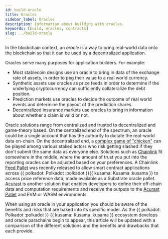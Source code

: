 ```yaml
---
id: build-oracle
title: Oracles
sidebar_label: Oracles
description: Information about building with oracles.
keywords: [build, oracles, contracts]
slug: ../build-oracle
---
```


In the blockchain context, an _oracle_ is a way to bring real-world data onto the blockchain so that
it can be used by a decentralized application.

Oracles serve many purposes for application builders. For example:

- Most stablecoin designs use an oracle to bring in data of the exchange rate of assets, in order to
  peg their value to a real world currency.
- Synthetic assets use oracles as price feeds in order to determine if the underlying cryptocurrency
  can sufficiently collateralize the debt position.
- Prediction markets use oracles to decide the outcome of real world events and determine the payout
  of the prediction shares.
- Decentralized insurance markets use oracles to bring in information about whether a claim is valid
  or not.

Oracle solutions range from centralized and trusted to decentralized and game-theory based. On the
centralized end of the spectrum, an oracle could be a single account that has the authority to
dictate the real-world data on-chain. On the decentralized end, a
[complex game of "chicken"](https://blog.ethereum.org/2014/03/28/schellingcoin-a-minimal-trust-universal-data-feed/)
can be played among various staked actors who risk getting slashed if they don't submit the same
data as everyone else. Solutions such as
[Chainlink](https://polkadot.network/chainlink-reaches-milestone-with-polkadot/) fit somewhere in
the middle, where the amount of trust you put into the reporting oracles can be adjusted based on
your preferences. A Chainlink
[Feed Pallet](https://github.com/smartcontractkit/chainlink-polkadot/blob/master/pallet-chainlink-feed/README.md)
was recently released to allow smart contract applications across \{\{ polkadot: Polkadot :polkadot
}}\{\{ kusama: Kusama :kusama }} to access price reference data, made available as a Substrate
oracle pallet. [Acurast](https://acurast.com/) is another solution that enables developers to define
their off-chain data and computation requirements and receive the outputs to the
[Acurast Pallet](https://docs.acurast.com/integrations/substrate) and EVM or WASM environments.

When using an oracle in your application you should be aware of the benefits and risks that are
baked into its specific model. As the \{\{ polkadot: Polkadot :polkadot }} \{\{ kusama: Kusama
:kusama }} ecosystem develops and oracle parachains begin to appear, this article will be updated
with a comparison of the different solutions and the benefits and drawbacks that each provide.
